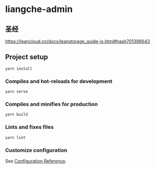 # liangche-admin
## 圣经
https://leancloud.cn/docs/leanstorage_guide-js.html#hash701396643
## Project setup
```
yarn install
```

### Compiles and hot-reloads for development
```
yarn serve
```

### Compiles and minifies for production
```
yarn build
```

### Lints and fixes files
```
yarn lint
```

### Customize configuration
See [Configuration Reference](https://cli.vuejs.org/config/).

